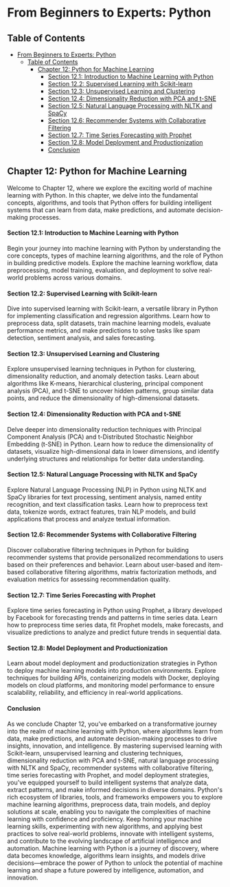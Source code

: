 # From Beginners to Experts: Python

## Table of Contents

- [From Beginners to Experts: Python](#from-beginners-to-experts-python)
  - [Table of Contents](#table-of-contents)
    - [Chapter 12: Python for Machine Learning](#chapter-12-python-for-machine-learning)
      - [Section 12.1: Introduction to Machine Learning with Python](#section-121-introduction-to-machine-learning-with-python)
      - [Section 12.2: Supervised Learning with Scikit-learn](#section-122-supervised-learning-with-scikit-learn)
      - [Section 12.3: Unsupervised Learning and Clustering](#section-123-unsupervised-learning-and-clustering)
      - [Section 12.4: Dimensionality Reduction with PCA and t-SNE](#section-124-dimensionality-reduction-with-pca-and-t-sne)
      - [Section 12.5: Natural Language Processing with NLTK and SpaCy](#section-125-natural-language-processing-with-nltk-and-spacy)
      - [Section 12.6: Recommender Systems with Collaborative Filtering](#section-126-recommender-systems-with-collaborative-filtering)
      - [Section 12.7: Time Series Forecasting with Prophet](#section-127-time-series-forecasting-with-prophet)
      - [Section 12.8: Model Deployment and Productionization](#section-128-model-deployment-and-productionization)
      - [Conclusion](#conclusion)

## Chapter 12: Python for Machine Learning

Welcome to Chapter 12, where we explore the exciting world of machine learning with Python. In this chapter, we delve into the fundamental concepts, algorithms, and tools that Python offers for building intelligent systems that can learn from data, make predictions, and automate decision-making processes.

#### Section 12.1: Introduction to Machine Learning with Python

Begin your journey into machine learning with Python by understanding the core concepts, types of machine learning algorithms, and the role of Python in building predictive models. Explore the machine learning workflow, data preprocessing, model training, evaluation, and deployment to solve real-world problems across various domains.

#### Section 12.2: Supervised Learning with Scikit-learn

Dive into supervised learning with Scikit-learn, a versatile library in Python for implementing classification and regression algorithms. Learn how to preprocess data, split datasets, train machine learning models, evaluate performance metrics, and make predictions to solve tasks like spam detection, sentiment analysis, and sales forecasting.

#### Section 12.3: Unsupervised Learning and Clustering

Explore unsupervised learning techniques in Python for clustering, dimensionality reduction, and anomaly detection tasks. Learn about algorithms like K-means, hierarchical clustering, principal component analysis (PCA), and t-SNE to uncover hidden patterns, group similar data points, and reduce the dimensionality of high-dimensional datasets.

#### Section 12.4: Dimensionality Reduction with PCA and t-SNE

Delve deeper into dimensionality reduction techniques with Principal Component Analysis (PCA) and t-Distributed Stochastic Neighbor Embedding (t-SNE) in Python. Learn how to reduce the dimensionality of datasets, visualize high-dimensional data in lower dimensions, and identify underlying structures and relationships for better data understanding.

#### Section 12.5: Natural Language Processing with NLTK and SpaCy

Explore Natural Language Processing (NLP) in Python using NLTK and SpaCy libraries for text processing, sentiment analysis, named entity recognition, and text classification tasks. Learn how to preprocess text data, tokenize words, extract features, train NLP models, and build applications that process and analyze textual information.

#### Section 12.6: Recommender Systems with Collaborative Filtering

Discover collaborative filtering techniques in Python for building recommender systems that provide personalized recommendations to users based on their preferences and behavior. Learn about user-based and item-based collaborative filtering algorithms, matrix factorization methods, and evaluation metrics for assessing recommendation quality.

#### Section 12.7: Time Series Forecasting with Prophet

Explore time series forecasting in Python using Prophet, a library developed by Facebook for forecasting trends and patterns in time series data. Learn how to preprocess time series data, fit Prophet models, make forecasts, and visualize predictions to analyze and predict future trends in sequential data.

#### Section 12.8: Model Deployment and Productionization

Learn about model deployment and productionization strategies in Python to deploy machine learning models into production environments. Explore techniques for building APIs, containerizing models with Docker, deploying models on cloud platforms, and monitoring model performance to ensure scalability, reliability, and efficiency in real-world applications.

#### Conclusion

As we conclude Chapter 12, you've embarked on a transformative journey into the realm of machine learning with Python, where algorithms learn from data, make predictions, and automate decision-making processes to drive insights, innovation, and intelligence. By mastering supervised learning with Scikit-learn, unsupervised learning and clustering techniques, dimensionality reduction with PCA and t-SNE, natural language processing with NLTK and SpaCy, recommender systems with collaborative filtering, time series forecasting with Prophet, and model deployment strategies, you've equipped yourself to build intelligent systems that analyze data, extract patterns, and make informed decisions in diverse domains. Python's rich ecosystem of libraries, tools, and frameworks empowers you to explore machine learning algorithms, preprocess data, train models, and deploy solutions at scale, enabling you to navigate the complexities of machine learning with confidence and proficiency. Keep honing your machine learning skills, experimenting with new algorithms, and applying best practices to solve real-world problems, innovate with intelligent systems, and contribute to the evolving landscape of artificial intelligence and automation. Machine learning with Python is a journey of discovery, where data becomes knowledge, algorithms learn insights, and models drive decisions—embrace the power of Python to unlock the potential of machine learning and shape a future powered by intelligence, automation, and innovation.